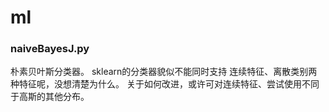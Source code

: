# ml


### naiveBayesJ.py

朴素贝叶斯分类器。
sklearn的分类器貌似不能同时支持 连续特征、离散类别两种特征呢，没想清楚为什么。
关于如何改进，或许可对连续特征、尝试使用不同于高斯的其他分布。
